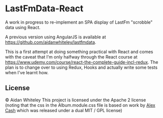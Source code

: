 # LastFmData-React

A work in progress to re-implement an SPA display of LastFm "scrobble" data using React. 

A previous version using AngularJS is available at https://github.com/aidanwhiteley/lastfmdata.

This is a first attempt at doing something practical with React and comes with the caveat that I'm only halfway through the React course at https://www.udemy.com/course/react-the-complete-guide-incl-redux. The plan is to change over to using Redux, Hooks and actually write some tests when I've learnt how.

## License
&copy; Aidan Whiteley
This project is licensed under the Apache 2 license (noting that the css in the Album.module.css file is based on work by [Alex Cash](https://github.com/alexcash/jQuery.last.fm) which was released under a dual MIT / GPL license)